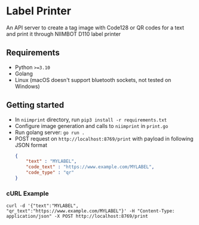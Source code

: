 # Label Printer
An API server to create a tag image with Code128 or QR codes for a text and print it through NIIMBOT D110 label printer

## Requirements
- Python `>=3.10`
- Golang
- Linux (macOS doesn't support bluetooth sockets, not tested on Windows)

## Getting started
- In `niimprint` directory, run `pip3 install -r requirements.txt`
- Configure image generation and calls to `niimprint` in `print.go`
- Run golang server: `go run .`
- POST request on `http://localhost:8769/print` with payload in following JSON format
	```json
	{
		"text" : "MYLABEL",
		"code_text" : "https://www.example.com/MYLABEL",
		"code_type" : "qr"
	}
	```

### cURL Example

```shell
curl -d '{"text":"MYLABEL", "qr_text":"https://www.example.com/MYLABEL"}' -H "Content-Type: application/json" -X POST http://localhost:8769/print
```
